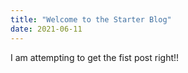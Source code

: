 ```yaml
---
title: "Welcome to the Starter Blog"
date: 2021-06-11
---
```

I am attempting to get the fist post right!!
